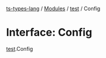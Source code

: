 [ts-types-lang](../README.md) / [Modules](../modules.md) / [test](../modules/test.md) / Config

# Interface: Config

[test](../modules/test.md).Config

